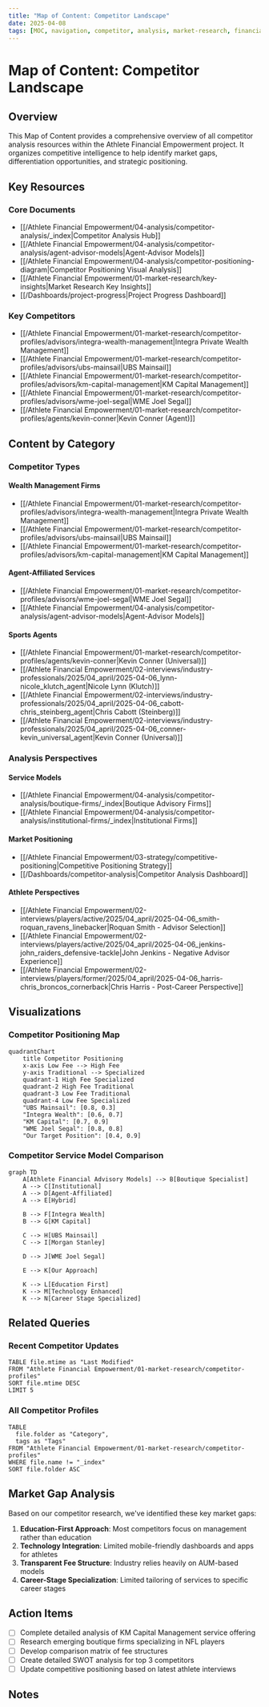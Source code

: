 ```yaml
---
title: "Map of Content: Competitor Landscape"
date: 2025-04-08
tags: [MOC, navigation, competitor, analysis, market-research, financial]
---
```


# Map of Content: Competitor Landscape

## Overview

This Map of Content provides a comprehensive overview of all competitor analysis resources within the Athlete Financial Empowerment project. It organizes competitive intelligence to help identify market gaps, differentiation opportunities, and strategic positioning.

## Key Resources

### Core Documents
- [[/Athlete Financial Empowerment/04-analysis/competitor-analysis/_index|Competitor Analysis Hub]]
- [[/Athlete Financial Empowerment/04-analysis/competitor-analysis/agent-advisor-models|Agent-Advisor Models]]
- [[/Athlete Financial Empowerment/04-analysis/competitor-positioning-diagram|Competitor Positioning Visual Analysis]]
- [[/Athlete Financial Empowerment/01-market-research/key-insights|Market Research Key Insights]]
- [[/Dashboards/project-progress|Project Progress Dashboard]]

### Key Competitors
- [[/Athlete Financial Empowerment/01-market-research/competitor-profiles/advisors/integra-wealth-management|Integra Private Wealth Management]]
- [[/Athlete Financial Empowerment/01-market-research/competitor-profiles/advisors/ubs-mainsail|UBS Mainsail]]
- [[/Athlete Financial Empowerment/01-market-research/competitor-profiles/advisors/km-capital-management|KM Capital Management]]
- [[/Athlete Financial Empowerment/01-market-research/competitor-profiles/advisors/wme-joel-segal|WME Joel Segal]]
- [[/Athlete Financial Empowerment/01-market-research/competitor-profiles/agents/kevin-conner|Kevin Conner (Agent)]]

## Content by Category

### Competitor Types

#### Wealth Management Firms
- [[/Athlete Financial Empowerment/01-market-research/competitor-profiles/advisors/integra-wealth-management|Integra Private Wealth Management]]
- [[/Athlete Financial Empowerment/01-market-research/competitor-profiles/advisors/ubs-mainsail|UBS Mainsail]]
- [[/Athlete Financial Empowerment/01-market-research/competitor-profiles/advisors/km-capital-management|KM Capital Management]]

#### Agent-Affiliated Services
- [[/Athlete Financial Empowerment/01-market-research/competitor-profiles/advisors/wme-joel-segal|WME Joel Segal]]
- [[/Athlete Financial Empowerment/04-analysis/competitor-analysis/agent-advisor-models|Agent-Advisor Models]]

#### Sports Agents
- [[/Athlete Financial Empowerment/01-market-research/competitor-profiles/agents/kevin-conner|Kevin Conner (Universal)]]
- [[/Athlete Financial Empowerment/02-interviews/industry-professionals/2025/04_april/2025-04-06_lynn-nicole_klutch_agent|Nicole Lynn (Klutch)]]
- [[/Athlete Financial Empowerment/02-interviews/industry-professionals/2025/04_april/2025-04-06_cabott-chris_steinberg_agent|Chris Cabott (Steinberg)]]
- [[/Athlete Financial Empowerment/02-interviews/industry-professionals/2025/04_april/2025-04-06_conner-kevin_universal_agent|Kevin Conner (Universal)]]

### Analysis Perspectives

#### Service Models
- [[/Athlete Financial Empowerment/04-analysis/competitor-analysis/boutique-firms/_index|Boutique Advisory Firms]]
- [[/Athlete Financial Empowerment/04-analysis/competitor-analysis/institutional-firms/_index|Institutional Firms]]

#### Market Positioning
- [[/Athlete Financial Empowerment/03-strategy/competitive-positioning|Competitive Positioning Strategy]]
- [[/Dashboards/competitor-analysis|Competitor Analysis Dashboard]]

#### Athlete Perspectives
- [[/Athlete Financial Empowerment/02-interviews/players/active/2025/04_april/2025-04-06_smith-roquan_ravens_linebacker|Roquan Smith - Advisor Selection]]
- [[/Athlete Financial Empowerment/02-interviews/players/active/2025/04_april/2025-04-06_jenkins-john_raiders_defensive-tackle|John Jenkins - Negative Advisor Experience]]
- [[/Athlete Financial Empowerment/02-interviews/players/former/2025/04_april/2025-04-06_harris-chris_broncos_cornerback|Chris Harris - Post-Career Perspective]]

## Visualizations

### Competitor Positioning Map

```mermaid
quadrantChart
    title Competitor Positioning
    x-axis Low Fee --> High Fee
    y-axis Traditional --> Specialized
    quadrant-1 High Fee Specialized
    quadrant-2 High Fee Traditional
    quadrant-3 Low Fee Traditional
    quadrant-4 Low Fee Specialized
    "UBS Mainsail": [0.8, 0.3]
    "Integra Wealth": [0.6, 0.7]
    "KM Capital": [0.7, 0.9]
    "WME Joel Segal": [0.8, 0.8]
    "Our Target Position": [0.4, 0.9]
```

### Competitor Service Model Comparison

```mermaid
graph TD
    A[Athlete Financial Advisory Models] --> B[Boutique Specialist]
    A --> C[Institutional]
    A --> D[Agent-Affiliated]
    A --> E[Hybrid]
    
    B --> F[Integra Wealth]
    B --> G[KM Capital]
    
    C --> H[UBS Mainsail]
    C --> I[Morgan Stanley]
    
    D --> J[WME Joel Segal]
    
    E --> K[Our Approach]
    
    K --> L[Education First]
    K --> M[Technology Enhanced]
    K --> N[Career Stage Specialized]
```

## Related Queries

### Recent Competitor Updates

```dataview
TABLE file.mtime as "Last Modified"
FROM "Athlete Financial Empowerment/01-market-research/competitor-profiles"
SORT file.mtime DESC
LIMIT 5
```

### All Competitor Profiles

```dataview
TABLE
  file.folder as "Category",
  tags as "Tags"
FROM "Athlete Financial Empowerment/01-market-research/competitor-profiles"
WHERE file.name != "_index"
SORT file.folder ASC
```

## Market Gap Analysis

Based on our competitor research, we've identified these key market gaps:

1. **Education-First Approach**: Most competitors focus on management rather than education
2. **Technology Integration**: Limited mobile-friendly dashboards and apps for athletes
3. **Transparent Fee Structure**: Industry relies heavily on AUM-based models
4. **Career-Stage Specialization**: Limited tailoring of services to specific career stages

## Action Items

- [ ] Complete detailed analysis of KM Capital Management service offering
- [ ] Research emerging boutique firms specializing in NFL players
- [ ] Develop comparison matrix of fee structures
- [ ] Create detailed SWOT analysis for top 3 competitors
- [ ] Update competitive positioning based on latest athlete interviews

## Notes

